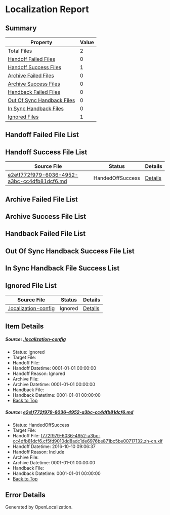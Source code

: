 # <a name='report-top'></a> Localization Report

## Summary
 Property | Value 
 -------- | ----- 
 Total Files | 2
[ Handoff Failed Files ](#handoff-failed-list)| 0
[ Handoff Success Files ](#handoff-success-list)| 1
[ Archive Failed Files ](#archive-failed-list)| 0
[ Archive Success Files ](#archive-success-list)| 0
[ Handback Failed Files ](#handback-failed-list)| 0
[ Out Of Sync Handback Files ](#outofsync-handback-success-list)| 0
[ In Sync Handback Files ](#insync-handback-success-list)| 0
[ Ignored Files ](#ignored-list)| 1

## <a name='handoff-failed-list'></a> Handoff Failed File List

## <a name='handoff-success-list'></a> Handoff Success File List
 Source File | Status | Details 
 ----------- | ------ | ------- 
 [e2e\f772f979-6036-4952-a3bc-cc4dfb81dcf6.md](https://github.com/OpenLocalizationTestOrg/ol-test0/blob/383de0515c462ace805ff8611865dfc0ddb31656/e2e/f772f979-6036-4952-a3bc-cc4dfb81dcf6.md) | HandedOffSuccess | [Details](#a909df6757a0e8c77e59114ca93d79d09cdeaaff1)

## <a name='archive-failed-list'></a> Archive Failed File List

## <a name='archive-success-list'></a> Archive Success File List

## <a name='handback-failed-list'></a> Handback Failed File List

## <a name='outofsync-handback-success-list'></a> Out Of Sync Handback Success File List

## <a name='insync-handback-success-list'></a> In Sync Handback File Success List

## <a name='ignored-list'></a> Ignored File List
 Source File | Status | Details 
 ----------- | ------ | ------- 
 [.localization-config](https://github.com/OpenLocalizationTestOrg/ol-test0/blob/383de0515c462ace805ff8611865dfc0ddb31656/.localization-config) | Ignored | [Details](#c268a05ecaa7ec85942ed632c29928ee5bd6da8d0)

## Item Details
##### <a name='c268a05ecaa7ec85942ed632c29928ee5bd6da8d0'></a> Source: [.localization-config](https://github.com/OpenLocalizationTestOrg/ol-test0/blob/383de0515c462ace805ff8611865dfc0ddb31656/.localization-config)
* Status: Ignored
* Target File: 
* Handoff File: 
* Handoff Datetime: 0001-01-01 00:00:00
* Handoff Reason: Ignored
* Archive File: 
* Archive Datetime: 0001-01-01 00:00:00
* Handback File: 
* Handback Datetime: 0001-01-01 00:00:00
* [Back to Top](#report-top)

##### <a name='a909df6757a0e8c77e59114ca93d79d09cdeaaff1'></a> Source: [e2e\f772f979-6036-4952-a3bc-cc4dfb81dcf6.md](https://github.com/OpenLocalizationTestOrg/ol-test0/blob/383de0515c462ace805ff8611865dfc0ddb31656/e2e/f772f979-6036-4952-a3bc-cc4dfb81dcf6.md)
* Status: HandedOffSuccess
* Target File: 
* Handoff File: [f772f979-6036-4952-a3bc-cc4dfb81dcf6.cf5fd9010dd8adc1de6976be871bc5be00717132.zh-cn.xlf](https://github.com/OpenLocalizationTestOrg/ol-test0-handoff/blob/f8a55fb04162b178a4e65946c7670d4a256e2b3c/ol-handoff/OpenLocalizationTestOrg/ol-test0-zhcn/qimu/ht/f772f979-6036-4952-a3bc-cc4dfb81dcf6.cf5fd9010dd8adc1de6976be871bc5be00717132.zh-cn.xlf)
* Handoff Datetime: 2016-10-10 09:06:37
* Handoff Reason: Include
* Archive File: 
* Archive Datetime: 0001-01-01 00:00:00
* Handback File: 
* Handback Datetime: 0001-01-01 00:00:00
* [Back to Top](#report-top)


## Error Details

Generated by OpenLocalization.
